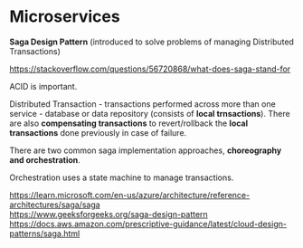 # Microservices

__Saga Design Pattern__ (introduced to solve problems of managing Distributed Transactions)

https://stackoverflow.com/questions/56720868/what-does-saga-stand-for

ACID is important.

Distributed Transaction - transactions performed across more than one service - database or data repository (consists of __local trnsactions__). There are also __compensating transactions__ to revert/rollback the __local transactions__ done previously in case of failure.

There are two common saga implementation approaches, __choreography and orchestration__.

Orchestration uses a state machine to manage transactions.

https://learn.microsoft.com/en-us/azure/architecture/reference-architectures/saga/saga \
https://www.geeksforgeeks.org/saga-design-pattern \
https://docs.aws.amazon.com/prescriptive-guidance/latest/cloud-design-patterns/saga.html
